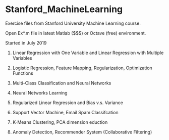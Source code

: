 # Stanford_MachineLearning
 Exercise files from Stanford University Machine Learning course.
 
 Open Ex*.m file in latest Matlab ($$$) or Octave (free) environment.
 
 Started in July 2019
 
 1. Linear Regression with One Variable and Linear Regression with Multiple Variables
 
 2. Logistic Regression, Feature Mapping, Regularization, Optimization Functions
 
 3. Multi-Class Classification and Neural Networks
 
 4. Neural Networks Learning

 5. Regularized Linear Regression and Bias v.s. Variance
 
 6. Support Vector Machine, Email Spam Classifcation
 
 7. K-Means Clustering, PCA dimension eduction

 8. Anomaly Detection, Recommender System (Collaborative Filtering)
